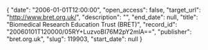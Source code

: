{
  "date": "2006-01-01T12:00:00", 
  "open_access": false, 
  "target_url": "http://www.bret.org.uk/", 
  "description": "", 
  "end_date": null, 
  "title": "Biomedical Research Education Trust (BRET)", 
  "record_id": "20060101T120000/05RY+LuzvoBI76M2pY2mlA==", 
  "publisher": "bret.org.uk", 
  "slug": 119903, 
  "start_date": null
}

